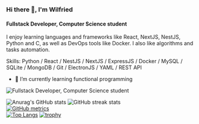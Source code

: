 ### Hi there 👋, I'm Wilfried
#### Fullstack Developer, Computer Science student
I enjoy learning languages and frameworks like React, NextJS, NestJS, Python and C, as well as DevOps tools like Docker.
I also like algorithms and tasks automation.

Skills: Python / React / NestJS / NextJS / ExpressJS / Docker / MySQL / SQLite / MongoDB / Git / ElectronJS / YAML / REST API
- 🌱 I’m currently learning functional programming 

![Fullstack Developer, Computer Science student](https://images.unsplash.com/photo-1550745165-9bc0b252726f?ixlib=rb-4.0.3&ixid=M3wxMjA3fDB8MHxwaG90by1wYWdlfHx8fGVufDB8fHx8fA%3D%3D&auto=format&fit=crop&w=1470&q=80)

![Anurag's GitHub stats](https://github-readme-stats.vercel.app/api?username=wilfreud&show_icons=true)
![GitHub streak stats](https://streak-stats.demolab.com/?user=wilfreud)  
[![GitHub metrics](https://metrics.lecoq.io/wilfreud)  
![Top Langs](https://github-readme-stats.vercel.app/api/top-langs/?username=wilfreud)](https://github.com/anuraghazra/github-readme-stats)
[![trophy](https://github-profile-trophy.vercel.app/?username=wilfreud)](https://github.com/ryo-ma/github-profile-trophy)
